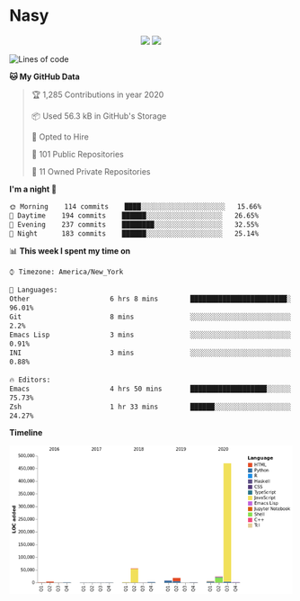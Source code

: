 # Nasy

<p align="center">
<img height="200" src="https://github-readme-stats.vercel.app/api?username=nasyxx&count_private=true&show_icons=true&theme=dracula&include_all_commits=true"/>
<img height="200" src="https://github-readme-stats.vercel.app/api/top-langs/?username=nasyxx&theme=dracula&hide=html,jupyter+notebook&count_private=true&show_icons=true"
</p>

<!--START_SECTION:waka-->
![Lines of code](https://img.shields.io/badge/From%20Hello%20World%20I've%20written-14.2%20million%20Lines%20of%20code-blue)

**🐱 My GitHub Data** 

> 🏆 1,285 Contributions in year 2020
 > 
> 📦 Used 56.3 kB in GitHub's Storage 
 > 
> 💼 Opted to Hire
 > 
> 📜 101 Public Repositories 
 > 
> 🔑 11 Owned Private Repositories 

**I'm a night 🦉** 

```text
🌞 Morning    114 commits    ████░░░░░░░░░░░░░░░░░░░░░   15.66% 
🌆 Daytime    194 commits    ██████░░░░░░░░░░░░░░░░░░░   26.65% 
🌃 Evening    237 commits    ████████░░░░░░░░░░░░░░░░░   32.55% 
🌙 Night      183 commits    ██████░░░░░░░░░░░░░░░░░░░   25.14%

```


📊 **This week I spent my time on** 

```text
⌚︎ Timezone: America/New_York

💬 Languages: 
Other                    6 hrs 8 mins        ████████████████████████░   96.01% 
Git                      8 mins              ░░░░░░░░░░░░░░░░░░░░░░░░░   2.2% 
Emacs Lisp               3 mins              ░░░░░░░░░░░░░░░░░░░░░░░░░   0.91% 
INI                      3 mins              ░░░░░░░░░░░░░░░░░░░░░░░░░   0.88%

🔥 Editors: 
Emacs                    4 hrs 50 mins       ███████████████████░░░░░░   75.73% 
Zsh                      1 hr 33 mins        ██████░░░░░░░░░░░░░░░░░░░   24.27%

```

**Timeline**

![Chart not found](https://github.com/nasyxx/nasyxx/blob/master/charts/bar_graph.png) 


<!--END_SECTION:waka-->

<!-- ![visitors](https://visitor-badge.laobi.icu/badge?page_id=nasyxx.nasyxx) -->
